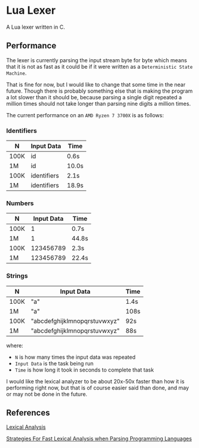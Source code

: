 # Lua Lexer
A Lua lexer written in C.

## Performance
The lexer is currently parsing the input stream byte for byte which means that it is not as fast as it could be if it were written as a `Deterministic State Machine`.

That is fine for now, but I would like to change that some time in the near future. 
Though there is probably something else that is making the program a lot slower than it should be, because parsing a single digit repeated a million times should not take longer than parsing nine digits a million times.

The current performance on an `AMD Ryzen 7 3700X` is as follows:

### Identifiers
| N | Input Data | Time |
| --- | --- | --- |
| 100K | id | 0.6s |
| 1M | id | 10.0s |
| 100K | identifiers | 2.1s |
| 1M | identifiers | 18.9s |

### Numbers
| N | Input Data | Time |
| --- | --- | --- |
| 100K | 1 | 0.7s |
| 1M | 1 | 44.8s |
| 100K | 123456789 | 2.3s |
| 1M | 123456789 | 22.4s |

### Strings
| N | Input Data | Time |
| --- | --- | --- |
| 100K | "a" | 1.4s |
| 1M | "a" | 108s |
| 100K | "abcdefghijklmnopqrstuvwxyz" | 92s |
| 1M | "abcdefghijklmnopqrstuvwxyz" | 88s |


where:
- `N` is how many times the input data was repeated
- `Input Data` is the task being run
- `Time` is how long it took in seconds to complete that task

I would like the lexical analyzer to be about 20x-50x faster than how it is performing right now, but that is of course easier said than done, and may or may not be done in the future.

## References
[Lexical Analysis](https://en.wikipedia.org/wiki/Lexical_analysis)

[Strategies For Fast Lexical Analysis when Parsing Programming Languages](https://www.nothings.org/computer/lexing.html)
